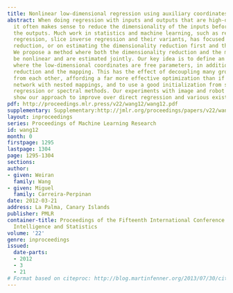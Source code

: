 ```yaml
---
title: Nonlinear low-dimensional regression using auxiliary coordinates
abstract: When doing regression with inputs and outputs that are high-dimensional,
  it often makes sense to reduce the dimensionality of the inputs before mapping to
  the outputs. Much work in statistics and machine learning, such as reduced-rank
  regression, slice inverse regression and their variants, has focused on linear dimensionality
  reduction, or on estimating the dimensionality reduction first and then the mapping.
  We propose a method where both the dimensionality reduction and the mapping can
  be nonlinear and are estimated jointly. Our key idea is to define an objective function
  where the low-dimensional coordinates are free parameters, in addition to the dimensionality
  reduction and the mapping. This has the effect of decoupling many groups of parameters
  from each other, affording a far more effective optimization than if using a deep
  network with nested mappings, and to use a good initialization from slice inverse
  regression or spectral methods. Our experiments with image and robot applications
  show our approach to improve over direct regression and various existing approaches.
pdf: http://proceedings.mlr.press/v22/wang12/wang12.pdf
supplementary: Supplementary:http://jmlr.org/proceedings/papers/v22/wang12/wang12Supple.tgz
layout: inproceedings
series: Proceedings of Machine Learning Research
id: wang12
month: 0
firstpage: 1295
lastpage: 1304
page: 1295-1304
sections: 
author:
- given: Weiran
  family: Wang
- given: Miguel
  family: Carreira-Perpinan
date: 2012-03-21
address: La Palma, Canary Islands
publisher: PMLR
container-title: Proceedings of the Fifteenth International Conference on Artificial
  Intelligence and Statistics
volume: '22'
genre: inproceedings
issued:
  date-parts:
  - 2012
  - 3
  - 21
# Format based on citeproc: http://blog.martinfenner.org/2013/07/30/citeproc-yaml-for-bibliographies/
---
```

